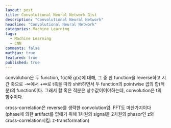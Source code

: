 ```yaml
---
layout: post
title: Convolutional Neural Network Gist
description: "Convolutional Neural Network"
headline: "Convolutional Neural Network"
categories: Machine Learning
tags: 
  - Machine Learning
  - CNN
comments: false
mathjax: true
featured: true
published: true
---
```


convolution은 두 function, f(x)와 g(x)에 대해, 그 중 한 function을 reverse하고 시간 축으로 -∞에서 +∞로 t축을 따라 shift하면서 두 function의 pointwise 곱의 합(적분)의 function이다. 그래서 합 혹은 적분은 상수값이어야하는데, convolution은 t의 함수이다.

cross-correlation은 reverse를 생략한 convolution임. FFT도 마찬가지이다 (phase에 의한 artifact를 없애기 위해 1차원의 signal을 2차원의 phasor인 z와 cross-correlation시킴: z-transformation)